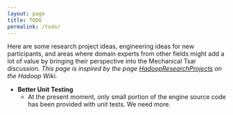 ```yaml
---
layout: page
title: TODO
permalink: /todo/
---
```


Here are some research project ideas, engineering ideas for new participants, and areas where domain experts from other fields might add a lot of value by bringing their perspective into the Mechanical Tsar discussion. *This page is inspired by the page [HadoopResearchProjects](https://wiki.apache.org/hadoop/HadoopResearchProjects) on the Hadoop Wiki.*

* **Better Unit Testing**
  * At the present moment, only small portion of the engine source code has been provided with unit tests. We need more.

<!--
* **Topic**
  * Description.
-->
